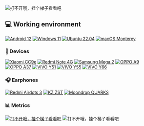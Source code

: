  
![打不开哦，挂个梯子看看吧](https://capsule-render.vercel.app/api?type=Waving&color=timeGradient&height=250&animation=fadeIn&section=header&text=e5u&fontSize=68)

## 💻 Working environment
[![Android 12](https://img.shields.io/badge/Android%2012-3ddc84?style=flat-square&logo=android&logoColor=ffffff)](https://www.android.com/android-12/)
[![Windows 11](https://img.shields.io/badge/Windows%2011-00adef?style=flat-square&logo=windows&logoColor=ffffff)](https://microsoft.com/windows/?r=1)
[![Ubuntu 22.04](https://img.shields.io/badge/Ubuntu%2022%2e04-dd4814?style=flat-square&logo=ubuntu&logoColor=ffffff)](https://releases.ubuntu.com/22.04/)
[![macOS Monterey](https://img.shields.io/badge/macOS%20Monterey-4f4f4f?style=flat-square&logo=macos&logoColor=ffffff)](https://www.apple.com/macos/monterey/)

### 📱 Devices
[![Xiaomi CC9e](https://img.shields.io/badge/Xiaomi%20CC9e-fd4900?style=flat-square&logo=xiaomi&logoColor=ffffff)](https://www.mi.com/micc9e)
[![Redmi Note 4G](https://img.shields.io/badge/Redmi%20Note%204G-fd4900?style=flat-square&logo=xiaomi&logoColor=ffffff)](https://www.mi.com/note4g)
[![Samsung Mega 2](https://img.shields.io/badge/Samsang%20Mega%202-1428a0?style=flat-square&logo=Samsung&logoColor=ffffff)](https://www.samsung.com/cn/support/model/SM-G7508NKQCHC/)
[![OPPO A9](https://img.shields.io/badge/OPPO%20A9-0f743d?style=flat-square)](https://www.oppo.com/en/smartphones/series-a/a9/)
[![OPPO A37](https://img.shields.io/badge/OPPO%20A37-0f743d?style=flat-square)](https://www.oppo.com/in/smartphones/series-a/a37)
[![VIVO Y51](https://img.shields.io/badge/Vivo%20Y51%202015-415fff?style=flat-square)](#)
[![VIVO Y55](https://img.shields.io/badge/Vivo%20Y55%202016-415fff?style=flat-square)](#)
[![VIVO Y66](https://img.shields.io/badge/Vivo%20Y66-415fff?style=flat-square)](https://www.vivo.com.cn/vivo/param/y66)

### 🎧 Earphones
[![Redmi Airdots 3](https://img.shields.io/badge/Redmi%20Airdots%203-fd4900?style=flat-square&logo=xiaomi&logoColor=ffffff)](#)
[![KZ ZST](https://img.shields.io/badge/KZ%20ZST-292421?style=flat-square)](https://www.kzacoustics.com/2017/qterj_1027/5.html)
[![Moondrop QUARKS](https://img.shields.io/badge/Moondrop%20QUARKS-808A87?style=flat-square)](https://moondroplab.com/cn/products/quarks)

### 📊 Metrics
[![打不开哦，挂个梯子看看吧](https://raw.githubusercontent.com/e5u/netease-cloud-music-card/main/card.svg)](https://music.163.com/#/user/home?id=2117389815)
![打不开哦，挂个梯子看看吧](https://metrics.lecoq.io/e5u?template=classic&isocalendar=1&languages=1&stars=1&lines=1&habits=1&base=header%2C%20activity%2C%20community%2C%20repositories%2C%20metadata&base.indepth=false&base.hireable=false&base.skip=false&isocalendar=false&isocalendar.duration=full-year&languages=false&languages.limit=8&languages.threshold=0%25&languages.other=false&languages.colors=github&languages.sections=most-used&languages.indepth=false&languages.analysis.timeout=15&languages.analysis.timeout.repositories=7.5&languages.categories=markup%2C%20programming&languages.recent.categories=markup%2C%20programming&languages.recent.load=300&languages.recent.days=14&lines=false&lines.sections=base&lines.repositories.limit=4&lines.history.limit=1&stars=false&stars.limit=4&habits=false&habits.from=200&habits.days=14&habits.facts=true&habits.charts=false&habits.charts.type=classic&habits.trim=false&habits.languages.limit=8&habits.languages.threshold=0%25&config.timezone=Asia%2FSingapore)
